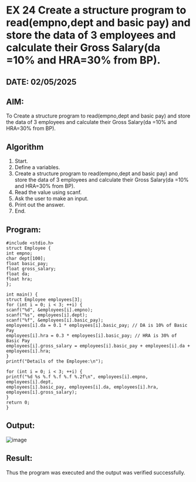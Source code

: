 # EX 24 Create a structure program to read(empno,dept and basic pay) and store the data of 3 employees and calculate their Gross Salary(da =10% and HRA=30% from BP).
## DATE: 02/05/2025
## AIM:
To Create a structure program to read(empno,dept and basic pay) and store the data of 3 employees and calculate their Gross Salary(da =10% and HRA=30% from BP).

## Algorithm
1. Start. 
2. Define a variables. 
3. Create a structure program to read(empno,dept and basic pay) and store the data of 3 
employees and calculate their Gross Salary(da =10% and HRA=30% from BP). 
4. Read the value using scanf. 
5. Ask the user to make an input. 
6. Print out the answer. 
7. End. 

## Program:
```
#include <stdio.h> 
struct Employee { 
int empno; 
char dept[100]; 
float basic_pay; 
float gross_salary; 
float da; 
float hra; 
}; 
 
int main() { 
struct Employee employees[3]; 
for (int i = 0; i < 3; ++i) { 
scanf("%d", &employees[i].empno); 
scanf("%s", employees[i].dept); 
scanf("%f", &employees[i].basic_pay); 
employees[i].da = 0.1 * employees[i].basic_pay; // DA is 10% of Basic Pay 
employees[i].hra = 0.3 * employees[i].basic_pay; // HRA is 30% of Basic Pay 
employees[i].gross_salary = employees[i].basic_pay + employees[i].da + 
employees[i].hra; 
} 
printf("Details of the Employee:\n"); 

for (int i = 0; i < 3; ++i) { 
printf("%d %s %.f %.f %.f %.2f\n", employees[i].empno, employees[i].dept, 
employees[i].basic_pay, employees[i].da, employees[i].hra, employees[i].gross_salary); 
} 
return 0; 
} 
```

## Output:
![image](https://github.com/user-attachments/assets/74084c4e-2479-41b7-b397-6e59d6df0f6d)



## Result:
Thus the program was executed and the output was verified successfully.
